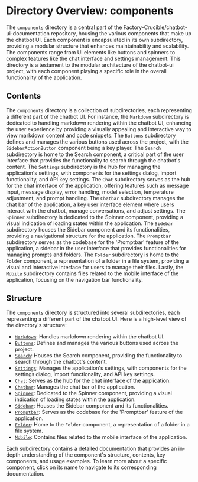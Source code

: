 
# Directory Overview: components

The `components` directory is a central part of the Factory-Crucible/chatbot-ui-documentation repository, housing the various components that make up the chatbot UI. Each component is encapsulated in its own subdirectory, providing a modular structure that enhances maintainability and scalability. The components range from UI elements like buttons and spinners to complex features like the chat interface and settings management. This directory is a testament to the modular architecture of the chatbot-ui project, with each component playing a specific role in the overall functionality of the application.

## Contents

The `components` directory is a collection of subdirectories, each representing a different part of the chatbot UI. For instance, the `Markdown` subdirectory is dedicated to handling markdown rendering within the chatbot UI, enhancing the user experience by providing a visually appealing and interactive way to view markdown content and code snippets. The `Buttons` subdirectory defines and manages the various buttons used across the project, with the `SidebarActionButton` component being a key player. The `Search` subdirectory is home to the Search component, a critical part of the user interface that provides the functionality to search through the chatbot's content. The `Settings` subdirectory is the hub for managing the application's settings, with components for the settings dialog, import functionality, and API key settings. The `Chat` subdirectory serves as the hub for the chat interface of the application, offering features such as message input, message display, error handling, model selection, temperature adjustment, and prompt handling. The `Chatbar` subdirectory manages the chat bar of the application, a key user interface element where users interact with the chatbot, manage conversations, and adjust settings. The `Spinner` subdirectory is dedicated to the Spinner component, providing a visual indication of loading states within the application. The `Sidebar` subdirectory houses the Sidebar component and its functionalities, providing a navigational structure for the application. The `Promptbar` subdirectory serves as the codebase for the 'Promptbar' feature of the application, a sidebar in the user interface that provides functionalities for managing prompts and folders. The `Folder` subdirectory is home to the `Folder` component, a representation of a folder in a file system, providing a visual and interactive interface for users to manage their files. Lastly, the `Mobile` subdirectory contains files related to the mobile interface of the application, focusing on the navigation bar functionality.

## Structure

The `components` directory is structured into several subdirectories, each representing a different part of the chatbot UI. Here is a high-level view of the directory's structure:

- [`Markdown`](./Markdown.md): Handles markdown rendering within the chatbot UI.
- [`Buttons`](./Buttons.md): Defines and manages the various buttons used across the project.
- [`Search`](./Search.md): Houses the Search component, providing the functionality to search through the chatbot's content.
- [`Settings`](./Settings.md): Manages the application's settings, with components for the settings dialog, import functionality, and API key settings.
- [`Chat`](./Chat.md): Serves as the hub for the chat interface of the application.
- [`Chatbar`](./Chatbar.md): Manages the chat bar of the application.
- [`Spinner`](./Spinner.md): Dedicated to the Spinner component, providing a visual indication of loading states within the application.
- [`Sidebar`](./Sidebar.md): Houses the Sidebar component and its functionalities.
- [`Promptbar`](./Promptbar.md): Serves as the codebase for the 'Promptbar' feature of the application.
- [`Folder`](./Folder.md): Home to the `Folder` component, a representation of a folder in a file system.
- [`Mobile`](./Mobile.md): Contains files related to the mobile interface of the application.

Each subdirectory contains a detailed documentation that provides an in-depth understanding of the component's structure, contents, key components, and usage examples. To learn more about a specific component, click on its name to navigate to its corresponding documentation.
